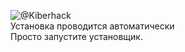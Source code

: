 ![@Kiberhack](https://i.postimg.cc/Vk9vSyxg/photo-2022-05-15-05-18-20.jpg)
<br>
Установка проводится автоматически
<br>
Просто запустите установщик.
